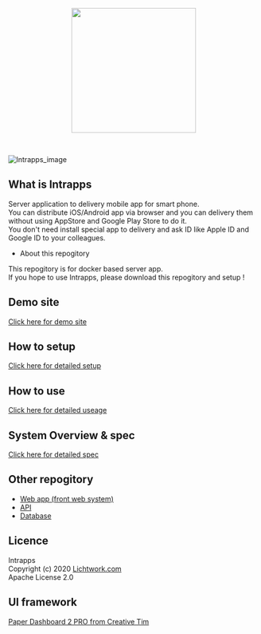 <p align="center">
<img width="250" src="https://www.intrapps.com/assets/img/intrapps_logo.png">
</p>
<br>

![Intrapps_image](https://www.intrapps.com/assets/img/top.png)

## What is Intrapps

Server application to delivery mobile app for smart phone.<br>
You can distribute iOS/Android app via browser and you can delivery them without using AppStore and Google Play Store to do it.<br>
You don't need install special app to delivery and ask ID like Apple ID and Google ID to your colleagues.<br>

- About this repogitory

This repogitory is for docker based server app.<br>
If you hope to use Intrapps, please download this repogitory and setup !

## Demo site

[Click here for demo site](https://intrapps-demo.lichtwork.com)

## How to setup

[Click here for detailed setup](https://www.intrapps.com/setup.html)

## How to use

[Click here for detailed useage](https://www.intrapps.com/use/signup-and-signin.html)

## System Overview & spec

[Click here for detailed spec](https://www.intrapps.com/spec/overview.html)

## Other repogitory

- [Web app (front web system)](https://github.com/lwngt/intrapps_web)
- [API](https://github.com/lwngt/intrapps_api)
- [Database](https://github.com/lwngt/intrapps_api)

## Licence

Intrapps<br>
Copyright (c) 2020 [Lichtwork.com](https://www.lichtwork.com)<br>
Apache License 2.0

## UI framework

[Paper Dashboard 2 PRO from Creative Tim](https://www.creative-tim.com/product/paper-dashboard-2-pro)
